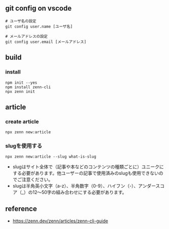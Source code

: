 ## git config on vscode

```
# ユーザ名の設定
git config user.name [ユーザ名]

# メールアドレスの設定
git config user.email [メールアドレス]
```

## build
### install
```
npm init --yes
npm install zenn-cli
npx zenn init
```


## article
### create article
```
npx zenn new:article
```
### slugを使用する

```
npx zenn new:article --slug what-is-slug

```

- slugはサイト全体で（記事や本などのコンテンツの種類ごとに）ユニークにする必要があります。他ユーザーの記事で使用済みのslugも使用できないのでご注意ください。
- slugは半角英小文字（a-z）、半角数字（0-9）、ハイフン（-）、アンダースコア（_）の12〜50字の組み合わせにする必要があります。



## reference
- https://zenn.dev/zenn/articles/zenn-cli-guide